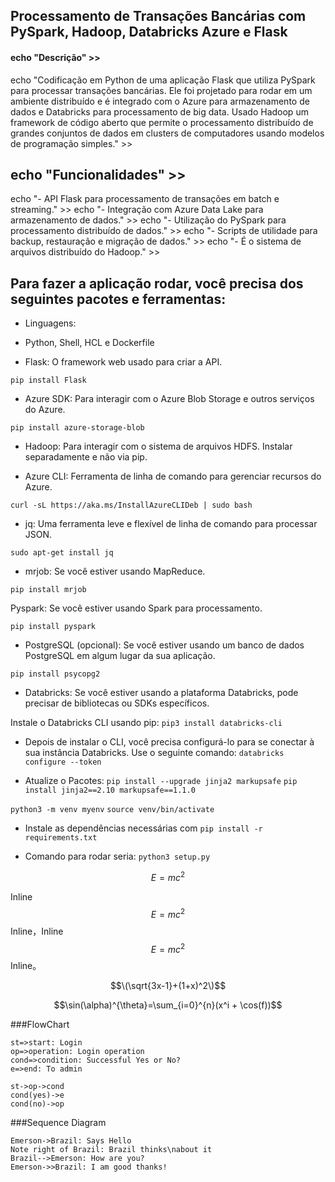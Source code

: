 ## Processamento de Transações Bancárias com PySpark, Hadoop, Databricks Azure e Flask 

#### echo "Descrição" >> ####

echo "Codificação em Python de uma aplicação Flask que utiliza PySpark para processar transações bancárias. Ele foi projetado para rodar em um ambiente distribuído e é integrado com o Azure para armazenamento de dados e Databricks para processamento de big data. Usado Hadoop um framework de código aberto que permite o processamento distribuído de grandes conjuntos de dados em clusters de computadores usando modelos de programação simples." >> 

## echo "Funcionalidades" >> ####
echo "- API Flask para processamento de transações em batch e streaming." >> 
echo "- Integração com Azure Data Lake para armazenamento de dados." >> 
echo "- Utilização do PySpark para processamento distribuído de dados." >> 
echo "- Scripts de utilidade para backup, restauração e migração de dados." >> 
echo "- É o sistema de arquivos distribuído do Hadoop." >> 



## Para fazer a aplicação rodar, você precisa dos seguintes pacotes e ferramentas:
- Linguagens:
- Python, Shell, HCL e Dockerfile

- Flask: O framework web usado para criar a API.

``pip install Flask``

- Azure SDK: Para interagir com o Azure Blob Storage e outros serviços do Azure.

``pip install azure-storage-blob``

- Hadoop: Para interagir com o sistema de arquivos HDFS. Instalar separadamente e não via pip.

- Azure CLI: Ferramenta de linha de comando para gerenciar recursos do Azure. 

``curl -sL https://aka.ms/InstallAzureCLIDeb | sudo bash``

- jq: Uma ferramenta leve e flexível de linha de comando para processar JSON.

``sudo apt-get install jq``

- mrjob: Se você estiver usando MapReduce.

``pip install mrjob``

Pyspark: Se você estiver usando Spark para processamento.

``pip install pyspark``

- PostgreSQL (opcional): Se você estiver usando um banco de dados PostgreSQL em algum lugar da sua aplicação.

``pip install psycopg2``

- Databricks: Se você estiver usando a plataforma Databricks, pode precisar de bibliotecas ou SDKs específicos.

Instale o Databricks CLI usando pip:
``pip3 install databricks-cli``

- Depois de instalar o CLI, você precisa configurá-lo para se conectar à sua instância Databricks. 
Use o seguinte comando:
``databricks configure --token``

- Atualize o Pacotes:
``pip install --upgrade jinja2 markupsafe``
``pip install jinja2==2.10 markupsafe==1.1.0``

``python3 -m venv myenv``
``source venv/bin/activate``

 - Instale as dependências necessárias com
``pip install -r requirements.txt``

- Comando para rodar seria:
``python3 setup.py``

     
   
$$E=mc^2$$

Inline $$E=mc^2$$ Inline，Inline $$E=mc^2$$ Inline。

$$\(\sqrt{3x-1}+(1+x)^2\)$$
                    
$$\sin(\alpha)^{\theta}=\sum_{i=0}^{n}(x^i + \cos(f))$$
                
###FlowChart

```flow
st=>start: Login
op=>operation: Login operation
cond=>condition: Successful Yes or No?
e=>end: To admin

st->op->cond
cond(yes)->e
cond(no)->op
```

###Sequence Diagram
                    
```seq
Emerson->Brazil: Says Hello 
Note right of Brazil: Brazil thinks\nabout it 
Brazil-->Emerson: How are you? 
Emerson->>Brazil: I am good thanks!
